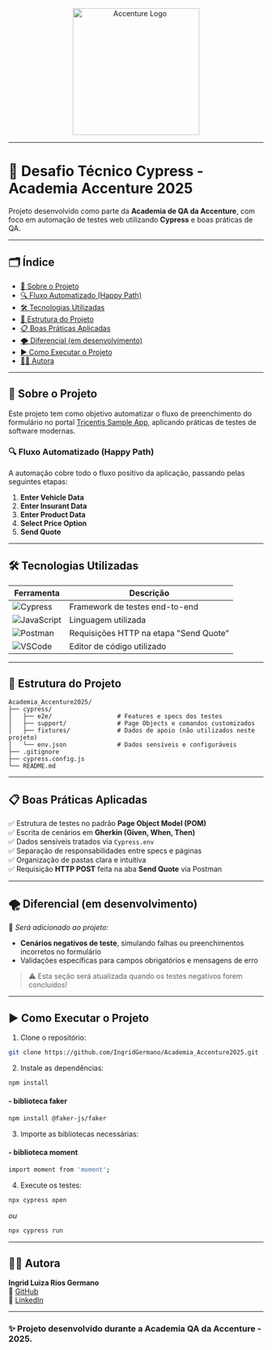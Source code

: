 <!-- Capa -->
<p align="center">
  <img src="https://s32519.pcdn.co/es/wp-content/uploads/sites/3/2020/08/accenture-logo-672x284px.png" alt="Accenture Logo" width="250"/>
</p>

---

# 🚀 Desafio Técnico Cypress - Academia Accenture 2025

Projeto desenvolvido como parte da **Academia de QA da Accenture**, com foco em automação de testes web utilizando **Cypress** e boas práticas de QA.

---

## 🗂️ Índice

- [🧠 Sobre o Projeto](#-sobre-o-projeto)
- [🔍 Fluxo Automatizado (Happy Path)](#-fluxo-automatizado-happy-path)
- [🛠️ Tecnologias Utilizadas](#️-tecnologias-utilizadas)
- [🧱 Estrutura do Projeto](#-estrutura-do-projeto)
- [📋 Boas Práticas Aplicadas](#-boas-práticas-aplicadas)
- [🌪️ Diferencial (em desenvolvimento)](#️-diferencial-em-desenvolvimento)
- [▶️ Como Executar o Projeto](#️-como-executar-o-projeto)
- [👩‍💻 Autora](#-autora)

---

## 🧠 Sobre o Projeto

Este projeto tem como objetivo automatizar o fluxo de preenchimento do formulário no portal [Tricentis Sample App](http://sampleapp.tricentis.com/101/app.php), aplicando práticas de testes de software modernas.

### 🔍 Fluxo Automatizado (Happy Path)

A automação cobre todo o fluxo positivo da aplicação, passando pelas seguintes etapas:

1. **Enter Vehicle Data**
2. **Enter Insurant Data**
3. **Enter Product Data**
4. **Select Price Option**
5. **Send Quote**

---

## 🛠️ Tecnologias Utilizadas

| Ferramenta | Descrição |
|-----------|-----------|
| ![Cypress](https://img.shields.io/badge/Cypress-17202C?style=flat&logo=cypress&logoColor=white) | Framework de testes end-to-end |
| ![JavaScript](https://img.shields.io/badge/JavaScript-F7DF1E?style=flat&logo=javascript&logoColor=black) | Linguagem utilizada |
| ![Postman](https://img.shields.io/badge/Postman-FF6C37?style=flat&logo=postman&logoColor=white) | Requisições HTTP na etapa "Send Quote" |
| ![VSCode](https://img.shields.io/badge/VSCode-007ACC?style=flat&logo=visual-studio-code&logoColor=white) | Editor de código utilizado |

---

## 🧱 Estrutura do Projeto

```
Academia_Accenture2025/
├── cypress/
│   ├── e2e/                  # Features e specs dos testes
│   ├── support/              # Page Objects e comandos customizados
│   ├── fixtures/             # Dados de apoio (não utilizados neste projeto)
│   └── env.json              # Dados sensíveis e configuráveis
├── .gitignore
├── cypress.config.js
└── README.md
```

---

## 📋 Boas Práticas Aplicadas

✅ Estrutura de testes no padrão **Page Object Model (POM)**  
✅ Escrita de cenários em **Gherkin (Given, When, Then)**  
✅ Dados sensíveis tratados via `Cypress.env`  
✅ Separação de responsabilidades entre specs e páginas  
✅ Organização de pastas clara e intuitiva  
✅ Requisição **HTTP POST** feita na aba **Send Quote** via Postman

---

## 🌪️ Diferencial (em desenvolvimento)

📌 *Será adicionado ao projeto:*

- **Cenários negativos de teste**, simulando falhas ou preenchimentos incorretos no formulário
- Validações específicas para campos obrigatórios e mensagens de erro

> ⚠️ Esta seção será atualizada quando os testes negativos forem concluídos!

---

## ▶️ Como Executar o Projeto

1. Clone o repositório:
```bash
git clone https://github.com/IngridGermano/Academia_Accenture2025.git
```

2. Instale as dependências:
```bash
npm install
```

#### - biblioteca faker
```bash
npm install @faker-js/faker
```

3. Importe as bibliotecas necessárias:

#### - biblioteca moment
```bash
import moment from 'moment';
```

4. Execute os testes:
```bash
npx cypress open
```
*ou*
```bash
npx cypress run
```

---

## 👩‍💻 Autora

**Ingrid Luiza Rios Germano**  
📎 [GitHub](https://github.com/IngridGermano)  
💼 [LinkedIn](https://www.linkedin.com/in/ingridgermano)

---

### ✨ Projeto desenvolvido durante a Academia QA da Accenture - 2025.
